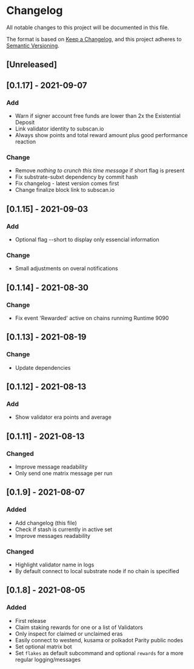 # Changelog

All notable changes to this project will be documented in this file.

The format is based on [Keep a Changelog](https://keepachangelog.com/en/1.0.0/),
and this project adheres to [Semantic Versioning](https://semver.org/spec/v2.0.0.html).

## [Unreleased]

## [0.1.17] - 2021-09-07

### Add

- Warn if signer account free funds are lower than 2x the Existential Deposit
- Link validator identity to subscan.io
- Always show points and total reward amount plus good performance reaction

### Change

- Remove *nothing to crunch this time message* if short flag is present
- Fix substrate-subxt dependency by commit hash
- Fix changelog - latest version comes first
- Change finalize block link to subscan.io

## [0.1.15] - 2021-09-03

### Add

- Optional flag --short to display only essencial information

### Change

- Small adjustments on overal notifications

## [0.1.14] - 2021-08-30

### Change

- Fix event 'Rewarded' active on chains runnimg Runtime 9090

## [0.1.13] - 2021-08-19

### Change

- Update dependencies

## [0.1.12] - 2021-08-13

### Add

- Show validator era points and average

## [0.1.11] - 2021-08-13

### Changed

- Improve message readability
- Only send one matrix message per run

## [0.1.9] - 2021-08-07

### Added

- Add changelog (this file)
- Check if stash is currently in active set
- Improve messages readability

### Changed

- Highlight validator name in logs
- By default connect to local substrate node if no chain is specified

## [0.1.8] - 2021-08-05

### Added

- First release
- Claim staking rewards for one or a list of Validators
- Only inspect for claimed or unclaimed eras
- Easily connect to westend, kusama or polkadot Parity public nodes
- Set optional matrix bot
- Set `flakes` as default subcommand and optional `rewards` for a more regular logging/messages
